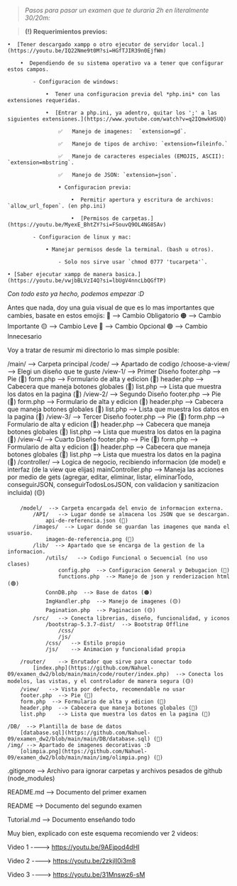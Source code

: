 > *Pasos para pasar un examen que te duraria 2h en literalmente 30/20m:*

> **(!) Requerimientos previos:**

    •  [Tener descargado xampp o otro ejecutor de servidor local.](https://youtu.be/IQ22Nme9t0M?si=HGfTJIR39n0EjfWm)  
    
        •  Dependiendo de su sistema operativo va a tener que configurar estos campos.
        
            - Configuracion de windows: 
            
                •  Tener una configuracion previa del *php.ini* con las extensiones requeridas.
                
                •  [Entrar a php.ini, ya adentro, quitar los ';' a las siguientes extensiones.](https://www.youtube.com/watch?v=q2IQmwkHSUQ)
                
                    ✅   Manejo de imagenes:  `extension=gd`. 
                    
                    ✅   Manejo de tipos de archivo: `extension=fileinfo.`
                    
                    ✅   Manejo de caracteres especiales (EMOJIS, ASCII): `extension=mbstring`.
                    
                    ✅   Manejo de JSON: `extension=json`.
                    
                    • Configuracion previa: 
                    
                        •  Permitir apertura y escritura de archivos: `allow_url_fopen`. (en php.ini)
                        
                        •  [Permisos de carpetas.](https://youtu.be/MyexE_BhtZY?si=FSouvQ9OL4NG8SAv)
            
            - Configuracion de linux y mac:
            
                • Manejar permisos desde la terminal. (bash u otros). 
                
                    - Solo nos sirve usar `chmod 0777 'tucarpeta'`.   
    
    • [Saber ejecutar xampp de manera basica.](https://youtu.be/vwjbBLVzI4Q?si=lbUgV4nncLbQGfTP)

*Con todo esto ya hecho, podemos empezar :D*

Antes que nada, doy una guia visual de que es lo mas importantes que cambies, basate en estos emojis:
🔴 --> Cambio Obligatorio
🟠 --> Cambio Importante
🟡 --> Cambio Leve
🔵 --> Cambio Opcional
🟢 --> Cambio Innecesario

Voy a tratar de resumir mi directorio lo mas simple posible:

/main/ --> Carpeta principal
    /code/ --> Apartado de codigo
        /choose-a-view/  --> Elegi un diseño que te guste
            /view-1/   --> Primer Diseño 
                footer.php  --> Pie (🔵)
                form.php  --> Formulario de alta y edicion (🔵)
                header.php  --> Cabecera que maneja botones globales (🔵)
                list.php    --> Lista que muestra los datos en la pagina (🔵)
            /view-2/   --> Segundo Diseño
                footer.php  --> Pie (🔵)
                form.php  --> Formulario de alta y edicion (🔵)
                header.php  --> Cabecera que maneja botones globales (🔵)
                list.php    --> Lista que muestra los datos en la pagina (🔵)
            /view-3/   --> Tercer Diseño
                footer.php  --> Pie (🔵)
                form.php  --> Formulario de alta y edicion (🔵)
                header.php  --> Cabecera que maneja botones globales (🔵)
                list.php    --> Lista que muestra los datos en la pagina (🔵)
            /view-4/   --> Cuarto Diseño
                footer.php  --> Pie (🔵)
                form.php  --> Formulario de alta y edicion (🔵)
                header.php  --> Cabecera que maneja botones globales (🔵)
                list.php    --> Lista que muestra los datos en la pagina (🔵)
        /controller/   --> Logica de negocio, recibiendo informacion (de model) e interfaz (de la view que elijas)
            mainController.php  --> Maneja las acciones por medio de gets (agregar, editar, eliminar, listar, eliminarTodo, conseguirJSON, conseguirTodosLosJSON, con validacion y sanitizacion incluida) (🟡)
        
        /model/  --> Carpeta encargada del envio de informacion externa.
            /API/   --> Lugar donde se almacena los JSON que se descargan.
                api-de-referencia.json (🔵)
            /images/  --> Lugar donde se guardan las imagenes que manda el usuario.
                imagen-de-referencia.png (🔵)
            /lib/  --> Apartado que se encarga de la gestion de la informacion.
                /utils/   --> Codigo Funcional o Secuencial (no uso clases)
                    config.php  --> Configuracion General y Debugacion (🔴)
                    functions.php  --> Manejo de json y renderizacion html (🟢)
                ConnDB.php  --> Base de datos (🟠)
                ImgHandler.php  --> Manejo de imagenes (🟡)
                Pagination.php  --> Paginacion (🟡)
            /src/   --> Conecta librerias, diseño, funcionalidad, y iconos 
                /bootstrap-5.3.7-dist/  --> Bootstrap Offline
                    /css/ 
                    /js/
                /css/   --> Estilo propio
                /js/    --> Animacion y funcionalidad propia

        /router/    --> Enrutador que sirve para conectar todo
            [index.php](https://github.com/Nahuel-09/examen_dw2/blob/main/main/code/router/index.php)  --> Conecta los modelos, las vistas, y el controlador de manera segura (🟡)
        /view/   --> Vista por defecto, recomendable no usar
        footer.php  --> Pie (🔴)
        form.php  --> Formulario de alta y edicion (🔴)
        header.php  --> Cabecera que maneja botones globales (🔴)
        list.php    --> Lista que muestra los datos en la pagina (🔴)

    /DB/  --> Plantilla de base de datos
        [database.sql](https://github.com/Nahuel-09/examen_dw2/blob/main/main/DB/database.sql) (🔵)
    /img/ --> Apartado de imagenes decorativas :D
        [olimpia.png](https://github.com/Nahuel-09/examen_dw2/blob/main/main/img/olimpia.png) (🔵)
        
.gitignore  --> Archivo para ignorar carpetas y archivos pesados de github (node_modules)

README.md  -->  Documento del primer examen

README  -->  Documento del segundo examen 

Tutorial.md  -->   Documento enseñando todo

Muy bien, explicado con este esquema recomiendo ver 2 videos:

Video 1   ---->   https://youtu.be/9AEjpod4dHI

Video 2   ---->   https://youtu.be/2zkjIl0i3m8

Video 3   ---->   https://youtu.be/31Mnswz6-sM
